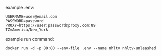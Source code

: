 example .env:
```
USERNAME=user@email.com
PASSWORD=password
PROXY=https://user:password@proxy.com:89
TZ=America/New_York
```


example run command:
```
docker run -d -p 80:80 --env-file .env --name nhltv nhltv-unleashed
```
